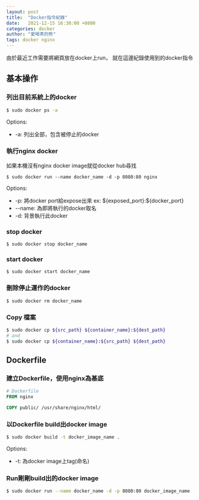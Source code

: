 ```yaml
---
layout: post
title:  "Docker指令紀錄"
date:   2021-12-15 16:30:00 +0800
categories: docker
author: "愛喝茶的熊"
tags: docker nginx
---
```

由於最近工作需要將網頁放在docker上run，
就在這邊紀錄使用到的docker指令

## 基本操作

### 列出目前系統上的docker

```sh
$ sudo docker ps -a
```
Options:
  - -a: 列出全部，包含被停止的docker

### 執行nginx docker
如果本機沒有nginx docker image就從docker hub尋找

```
$ sudo docker run --name docker_name -d -p 8080:80 nginx
```

Options:
  - -p: 將docker port給expose出來 ex: \${exposed_port}:${docker_port}
  - --name: 為即將執行的docker取名
  - -d: 背景執行此docker

### stop docker

```
$ sudo docker stop docker_name
```

### start docker

```
$ sudo docker start docker_name
```

### 刪除停止運作的docker

```
$ sudo docker rm docker_name
```

### Copy 檔案
```sh
$ sudo docker cp ${src_path} ${container_name}:${dest_path}
# and
$ sudo docker cp ${container_name}:${src_path} ${dest_path}
```

## Dockerfile

### 建立Dockerfile，使用nginx為基底

```dockerfile
# Dockerfile
FROM nginx

COPY public/ /usr/share/nginx/html/
```

### 以Dockerfile build出docker image

```sh
$ sudo docker build -t docker_image_name .
```
Options:
  - -t: 為docker image上tag(命名)

### Run剛剛build出的docker image

```sh
$ sudo docker run --name docker_name -d -p 8080:80 docker_image_name
```
